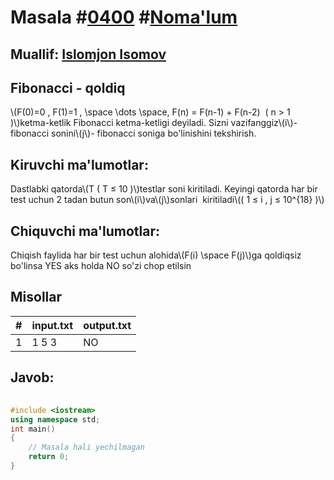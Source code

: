
<h1>Masala #<a href="https://robocontest.uz/tasks/0400">0400</a> #<a href="https://robocontest.uz/tasks?category=1">Noma'lum</a></h1>
<h2> Muallif: <a href="https://robocontest.uz/profile/iislomjoon">Islomjon Isomov</a></h2>
<h2>Fibonacci - qoldiq</h2>
<p>\(F(0)=0 , F(1)=1 , \space \dots \space, F(n) = F(n-1) + F(n-2)  ( n > 1 )\)ketma-ketlik Fibonacci ketma-ketligi deyiladi. Sizni vazifanggiz\(i\)- fibonacci sonini\(j\)- fibonacci soniga bo'linishini tekshirish.</p>
<h2>Kiruvchi ma'lumotlar:</h2>
<p>Dastlabki qatorda\(T ( T ≤ 10 )\)testlar soni kiritiladi. Keyingi qatorda har bir test uchun 2 tadan butun son\(i\)va\(j\)sonlari  kiritiladi\(( 1 ≤ i , j ≤ 10^{18} )\)</p>
<h2>Chiquvchi ma'lumotlar:</h2>
<p>Chiqish faylida har bir test uchun alohida\(F(i) \space F(j)\)ga qoldiqsiz bo'linsa YES aks holda NO so'zi chop etilsin</p>
<h2>Misollar</h2>
<table>
    <thead>
        <tr>
            <th>#</th>
            <th>input.txt</th>
            <th>output.txt</th>
        </tr>
    </thead>
    <tbody>
            <tr>
                <td>1</td>
                <td>1
5 3</td>
                <td>NO</td>
            </tr>
    </tbody>
    </table>
    
<h2>Javob:</h2>

######
```cpp
#include <iostream>
using namespace std;
int main()
{
    // Masala hali yechilmagan
    return 0;
}
```
